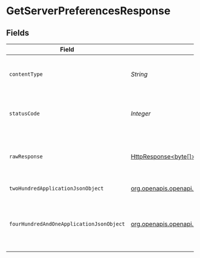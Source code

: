 # GetServerPreferencesResponse


## Fields

| Field                                                                                                                                              | Type                                                                                                                                               | Required                                                                                                                                           | Description                                                                                                                                        |
| -------------------------------------------------------------------------------------------------------------------------------------------------- | -------------------------------------------------------------------------------------------------------------------------------------------------- | -------------------------------------------------------------------------------------------------------------------------------------------------- | -------------------------------------------------------------------------------------------------------------------------------------------------- |
| `contentType`                                                                                                                                      | *String*                                                                                                                                           | :heavy_check_mark:                                                                                                                                 | HTTP response content type for this operation                                                                                                      |
| `statusCode`                                                                                                                                       | *Integer*                                                                                                                                          | :heavy_check_mark:                                                                                                                                 | HTTP response status code for this operation                                                                                                       |
| `rawResponse`                                                                                                                                      | [HttpResponse<byte[]>](https://docs.oracle.com/en/java/javase/11/docs/api/java.net.http/java/net/http/HttpResponse.html)                           | :heavy_check_mark:                                                                                                                                 | Raw HTTP response; suitable for custom response parsing                                                                                            |
| `twoHundredApplicationJsonObject`                                                                                                                  | [org.openapis.openapi.models.operations.GetServerPreferencesResponseBody](../../models/operations/GetServerPreferencesResponseBody.md)             | :heavy_minus_sign:                                                                                                                                 | Server Preferences                                                                                                                                 |
| `fourHundredAndOneApplicationJsonObject`                                                                                                           | [org.openapis.openapi.models.operations.GetServerPreferencesServerResponseBody](../../models/operations/GetServerPreferencesServerResponseBody.md) | :heavy_minus_sign:                                                                                                                                 | Unauthorized - Returned if the X-Plex-Token is missing from the header or query.                                                                   |